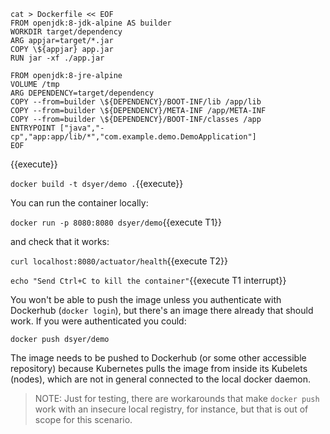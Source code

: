 ```
cat > Dockerfile << EOF
FROM openjdk:8-jdk-alpine AS builder
WORKDIR target/dependency
ARG appjar=target/*.jar
COPY \${appjar} app.jar
RUN jar -xf ./app.jar

FROM openjdk:8-jre-alpine
VOLUME /tmp
ARG DEPENDENCY=target/dependency
COPY --from=builder \${DEPENDENCY}/BOOT-INF/lib /app/lib
COPY --from=builder \${DEPENDENCY}/META-INF /app/META-INF
COPY --from=builder \${DEPENDENCY}/BOOT-INF/classes /app
ENTRYPOINT ["java","-cp","app:app/lib/*","com.example.demo.DemoApplication"]
EOF
```
{{execute}}

`docker build -t dsyer/demo .`{{execute}}

You can run the container locally:

`docker run -p 8080:8080 dsyer/demo`{{execute T1}}

and check that it works:

`curl localhost:8080/actuator/health`{{execute T2}}

`echo "Send Ctrl+C to kill the container"`{{execute T1 interrupt}}

You won't be able to push the image unless you authenticate with Dockerhub (`docker login`), but there's an image there already that should work. If you were authenticated you could:

`docker push dsyer/demo`

The image needs to be pushed to Dockerhub (or some other accessible repository) because Kubernetes pulls the image from inside its Kubelets (nodes), which are not in general connected to the local docker daemon.

> NOTE: Just for testing, there are workarounds that make `docker push` work with an insecure local registry, for instance, but that is out of scope for this scenario.